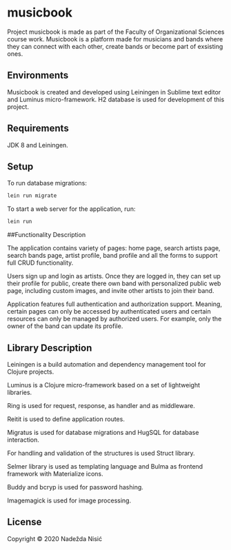 # musicbook

Project musicbook is made as part of the Faculty of Organizational Sciences course work. Musicbook is a platform made for musicians and bands where they can connect with each other, create bands or become part of exsisting ones.

##  Environments

Musicbook is created and developed using Leiningen in Sublime text editor and Luminus micro-framework. H2 database is used for development of this project.

## Requirements 

JDK 8 and Leiningen.


## Setup

To run database migrations:

```bash
lein run migrate
```

To start a web server for the application, run:

```bash
lein run
```

##Functionality Description

The application contains variety of pages: home page, search artists page, search bands page, artist profile, band profile and all the forms to support full CRUD functionality.

Users sign up and login as artists. Once they are logged in, they can set up their profile for public, create there own band with personalized public web page, including custom images, and invite other artists to join their band.

Application features full authentication and authorization support. Meaning, certain pages can only be accessed by authenticated users and certain resources can only be managed by authorized users. For example, only the owner of the band can update its profile.

## Library Description

Leiningen is a build automation and dependency management tool for Clojure projects.

Luminus is a Clojure micro-framework based on a set of lightweight libraries.

Ring is used for request, response, as handler and as middleware.

Reitit is used to define application routes.

Migratus is used for database migrations and HugSQL for database interaction.

For handling and validation of the structures is used Struct library.

Selmer library is used as templating language and Bulma as frontend framework with Materialize icons.

Buddy and bcryp is used for password hashing.

Imagemagick is used for image processing. 


## License

Copyright © 2020 Nadežda Nisić
